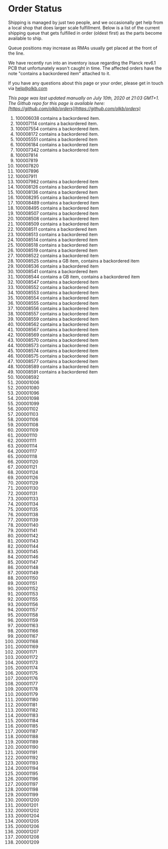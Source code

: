 # Order Status

Shipping is managed by just two people, and we occasionally get help from a local shop that does larger scale fulfillment. Below is a list of the current shipping queue that gets fulfilled in order (oldest first) as the parts become available to ship.

Queue positions may increase as RMAs usually get placed at the front of the line.

We have recently run into an inventory issue regarding the Planck rev6.1 PCB that unfortunately wasn't caught in time. The affected orders have the note "contains a backordered item" attached to it.

If you have any questions about this page or your order, please get in touch via help@olkb.com

*This page was last updated manually on July 10th, 2020 at 21:03 GMT+1. The Github repo for this page is available here: [https://github.com/olkb/orders](https://github.com/olkb/orders)*

 1. 100006038 contains a backordered item.
 2. 100007114 contains a backordered item.
 3. 100007554 contains a backordered item.
 4. 100008172 contains a backordered item.
 5. 100005551 contains a backordered item
 6. 100006184 contains a backordered item
 7. 100007342 contains a backordered item
 8. 100007814
 9. 100007819
 10. 100007820
 11. 100007896
 12. 100007911
 13. 100007982 contains a backordered item
 14. 100008126 contains a backordered item
 15. 100008136 contains a backordered item
 16. 100008295 contains a backordered item
 17. 100008489 contains a backordered item
 18. 100008495 contains a backordered item
 19. 100008507 contains a backordered item
 20. 100008508 contains a backordered item
 21. 100008509 contains a backordered item
 22. 100008511 contains a backordered item
 23. 100008513 contains a backordered item
 24. 100008514 contains a backordered item
 25. 100008518 contains a backordered item
 26. 100008519 contains a backordered item
 27. 100008522 contains a backordered item
 28. 100008525 contains a GB item, contains a backordered item
 29. 100008536 contains a backordered item
 30. 100008541 contains a backordered item
 31. 100008544 contains a GB item, contains a backordered item
 32. 100008547 contains a backordered item
 33. 100008552 contains a backordered item
 34. 100008553 contains a backordered item
 35. 100008554 contains a backordered item
 36. 100008555 contains a backordered item
 37. 100008556 contains a backordered item
 38. 100008557 contains a backordered item
 39. 100008559 contains a backordered item
 40. 100008562 contains a backordered item
 41. 100008567 contains a backordered item
 42. 100008569 contains a backordered item
 43. 100008570 contains a backordered item
 44. 100008573 contains a backordered item
 45. 100008574 contains a backordered item
 46. 100008575 contains a backordered item
 47. 100008577 contains a backordered item
 48. 100008589 contains a backordered item
 49. 100008591 contains a backordered item
 50. 100008592
 51. 200001006
 52. 200001080
 53. 200001096
 54. 200001098
 55. 200001099
 56. 200001102
 57. 200001103
 58. 200001106
 59. 200001108
 60. 200001109
 61. 200001110
 62. 200001111
 63. 200001114
 64. 200001117
 65. 200001118
 66. 200001120
 67. 200001121
 68. 200001124
 69. 200001126
 70. 200001129
 71. 200001130
 72. 200001131
 73. 200001133
 74. 200001134
 75. 200001135
 76. 200001138
 77. 200001139
 78. 200001140
 79. 200001141
 80. 200001142
 81. 200001143
 82. 200001144
 83. 200001145
 84. 200001146
 85. 200001147
 86. 200001148
 87. 200001149
 88. 200001150
 89. 200001151
 90. 200001152
 91. 200001153
 92. 200001155
 93. 200001156
 94. 200001157
 95. 200001158
 96. 200001159
 97. 200001163
 98. 200001166
 99. 200001167
 100. 200001168
 101. 200001169
 102. 200001171
 103. 200001172
 104. 200001173
 105. 200001174
 106. 200001175
 107. 200001176
 108. 200001177
 109. 200001178
 110. 200001179
 111. 200001180
 112. 200001181
 113. 200001182
 114. 200001183
 115. 200001184
 116. 200001185
 117. 200001187
 118. 200001188
 119. 200001189
 120. 200001190
 121. 200001191
 122. 200001192
 123. 200001193
 124. 200001194
 125. 200001195
 126. 200001196
 127. 200001197
 128. 200001198
 129. 200001199
 130. 200001200
 131. 200001201
 132. 200001202
 133. 200001204
 134. 200001205
 135. 200001206
 136. 200001207
 137. 200001208
 138. 200001209
